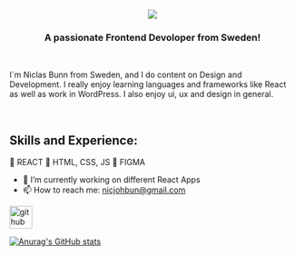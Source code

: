 

<h1 align="center">
    <img src="https://readme-typing-svg.herokuapp.com/?font=Righteous&size=35&center=true&vCenter=true&width=500&height=70&duration=4000&lines=Hi+There!+👋;+I'm+Niclas+Bunn!;" />
</h1>

<h3 align="center">A passionate Frontend Devoloper from Sweden!</h3>

<br/>

I´m Niclas Bunn from Sweden, and I do content on Design and Development. I really enjoy learning languages and frameworks like React as well as work in WordPress. I also enjoy ui, ux and design in general.

<br/>

## Skills and Experience: 
🎱 REACT
🎈 HTML, CSS, JS
🚦 FIGMA

- 🔭 I’m currently working on different React Apps 
- 📫 How to reach me: nicjohbun@gmail.com 


[<img src='https://cdn.jsdelivr.net/npm/simple-icons@3.0.1/icons/github.svg' alt='github' height='40'>](https://github.com/bunn1)  



[![Anurag's GitHub stats](https://github-readme-stats.vercel.app/api?username=bunn1)](https://github.com/anuraghazra/github-readme-stats)




